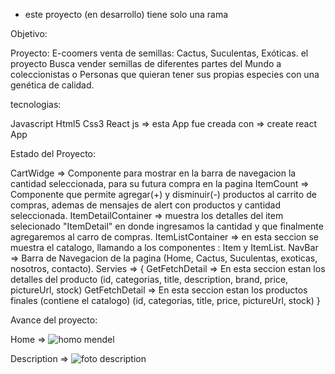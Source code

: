 * este proyecto (en desarrollo) tiene solo una rama

Objetivo: 

Proyecto: E-coomers venta de semillas: Cactus, Suculentas, Exóticas. el proyecto Busca vender semillas de diferentes partes del Mundo a coleccionistas o Personas que quieran tener sus propias especies con una genética de calidad.

tecnologias: 

Javascript
Html5
Css3
React js => esta App fue creada con => create react App

Estado del Proyecto:

CartWidge => Componente para mostrar en la barra de navegacion la cantidad seleccionada, para su futura compra en la pagina 
ItemCount => Componente que permite agregar(+) y disminuir(-) productos al carrito de compras, ademas de mensajes de alert con productos y cantidad seleccionada. 
ItemDetailContainer => muestra los detalles del item selecionado "ItemDetail" en donde ingresamos la cantidad y que finalmente agregaremos al carro de compras. 
ItemListContainer => en esta seccion se muestra el catalogo, llamando a los componentes : Item y ItemList.
NavBar => Barra de Navegacion de la pagina (Home, Cactus, Suculentas, exoticas, nosotros, contacto).
Servies => {
			GetFetchDetail => En esta seccion estan los detalles del producto (id, categorias, title, description, brand, price, pictureUrl, stock)
      GetFetchDetail => En esta seccion estan los productos finales (contiene el catalogo) (id, categorias, title, price, pictureUrl, stock) }
			
Avance del proyecto:

Home =>
![homo mendel](https://user-images.githubusercontent.com/85139914/140662042-5392bef3-17d0-41eb-8280-72e89be79244.png)

Description =>
![foto description](https://user-images.githubusercontent.com/85139914/140663610-1646ef08-be01-412f-ae6f-773ca845ea1c.png)




			
			

			
			





